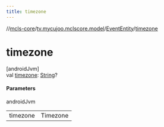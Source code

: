 ```yaml
---
title: timezone
---
```

//[mcls-core](../../../index.html)/[tv.mycujoo.mclscore.model](../index.html)/[EventEntity](index.html)/[timezone](timezone.html)



# timezone



[androidJvm]\
val [timezone](timezone.html): [String](https://kotlinlang.org/api/latest/jvm/stdlib/kotlin/-string/index.html)?



#### Parameters


androidJvm

| | |
|---|---|
| timezone | Timezone |




